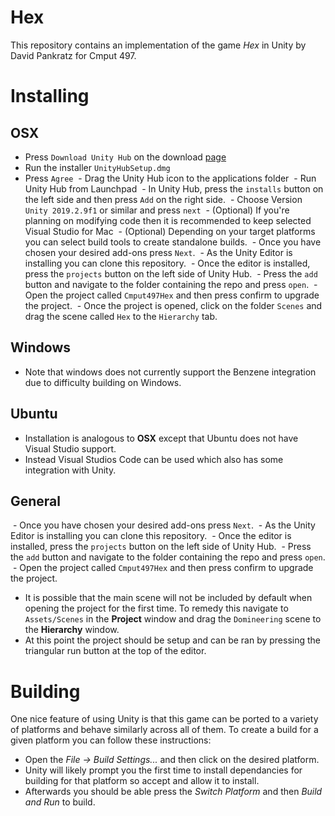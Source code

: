# Hex

This repository contains an implementation of the game *Hex* in Unity by David Pankratz for Cmput 497.

# Installing

## OSX

 - Press `Download Unity Hub` on the download [page][Unity hub download]
 - Run the installer `UnityHubSetup.dmg`
 - Press `Agree`
 - Drag the Unity Hub icon to the applications folder
 - Run Unity Hub from Launchpad
 - In Unity Hub, press the `installs` button on the left side and then press `Add` on the right side.
 - Choose Version `Unity 2019.2.9f1` or similar and press `next`
 - (Optional) If you're planning on modifying code then it is recommended to keep selected Visual Studio for Mac
 - (Optional) Depending on your target platforms you can select build tools to create standalone builds.
 - Once you have chosen your desired add-ons press `Next`.
 - As the Unity Editor is installing you can clone this repository.
 - Once the editor is installed, press the `projects` button on the left side of Unity Hub.
 - Press the `add` button and navigate to the folder containing the repo and press `open`.
 - Open the project called `Cmput497Hex` and then press confirm to upgrade the project.
 - Once the project is opened, click on the folder `Scenes` and drag the scene called `Hex` to the `Hierarchy` tab.

## Windows
 - Note that windows does not currently support the Benzene integration due to difficulty building on Windows.

## Ubuntu
 - Installation is analogous to **OSX** except that Ubuntu does not have Visual Studio support. 
 - Instead Visual Studios Code can be used which also has some integration with Unity. 

## General

 - Once you have chosen your desired add-ons press `Next`.
 - As the Unity Editor is installing you can clone this repository.
 - Once the editor is installed, press the `projects` button on the left side of Unity Hub.
 - Press the `add` button and navigate to the folder containing the repo and press `open`.
 - Open the project called `Cmput497Hex` and then press confirm to upgrade the project.
 - It is possible that the main scene will not be included by default when opening the project for the first time. To remedy this navigate to `Assets/Scenes` in the **Project** window and drag the `Domineering` scene to the **Hierarchy** window. 
 - At this point the project should be setup and can be ran by pressing the triangular run button at the top of the editor. 

# Building
 One nice feature of using Unity is that this game can be ported to a variety of platforms and behave similarly across all of them. To create a build for a given platform you can follow these instructions:
 - Open the  *File -> Build Settings...* and then click on the desired platform. 
 - Unity will likely prompt you the first time to install dependancies for building for that platform so accept and allow it to install.
 - Afterwards you should be able press the *Switch Platform* and then *Build and Run* to build. 

[Unity hub download]: <https://unity3d.com/get-unity/download>

